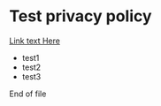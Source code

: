 # Test privacy policy

[Link text Here](https://anvilproject.org/guides/content/creating-links)

- test1
- test2
- test3

End of file

